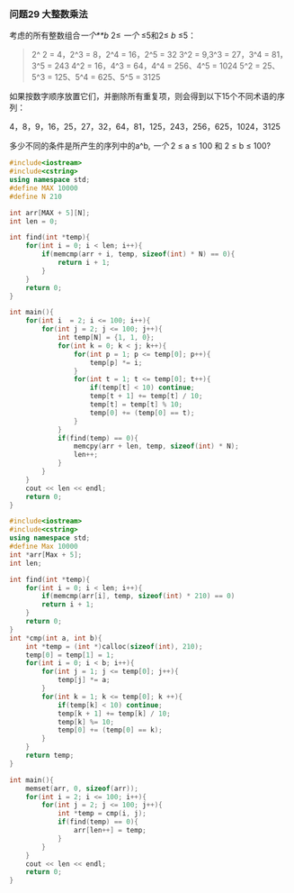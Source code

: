### 问题29   大整数乘法  

考虑的所有整数组合*一个**b* 2≤ *一个* ≤5和2≤ *b* ≤5：

> 2^ 2 = 4，2^3 = 8，2^4 = 16，2^5 = 32 
> 3^2 = 9,3^3 = 27，3^4 = 81，3^5 = 243 
> 4^2 = 16，4^3 = 64，4^4 = 256、4^5 = 1024 
> 5^2 = 25、5^3 = 125、5^4 = 625、5^5 = 3125

如果按数字顺序放置它们，并删除所有重复项，则会得到以下15个不同术语的序列：

4，8，9，16，25，27，32，64，81，125，243，256，625，1024，3125

多少不同的条件是所产生的序列中的a^b, *一个*  2 ≤ a ≤ 100 和 2 ≤ b ≤ 100?

```c++
#include<iostream>
#include<cstring>
using namespace std;
#define MAX 10000
#define N 210

int arr[MAX + 5][N];
int len = 0;

int find(int *temp){
    for(int i = 0; i < len; i++){
        if(memcmp(arr + i, temp, sizeof(int) * N) == 0){
            return i + 1;
        }
    }
    return 0;
}

int main(){
    for(int i  = 2; i <= 100; i++){
        for(int j = 2; j <= 100; j++){
            int temp[N] = {1, 1, 0};
            for(int k = 0; k < j; k++){
                for(int p = 1; p <= temp[0]; p++){
                    temp[p] *= i;
                }
                for(int t = 1; t <= temp[0]; t++){
                    if(temp[t] < 10) continue;
                    temp[t + 1] += temp[t] / 10;
                    temp[t] = temp[t] % 10;
                    temp[0] += (temp[0] == t);
                }
            }
            if(find(temp) == 0){
                memcpy(arr + len, temp, sizeof(int) * N);
                len++;
            }
        }
    }
    cout << len << endl;
    return 0;
}
```

```c++
#include<iostream>
#include<cstring>
using namespace std;
#define Max 10000
int *arr[Max + 5];
int len;

int find(int *temp){
    for(int i = 0; i < len; i++){
        if(memcmp(arr[i], temp, sizeof(int) * 210) == 0)
        return i + 1;
    }
    return 0;
}
int *cmp(int a, int b){
    int *temp = (int *)calloc(sizeof(int), 210);
    temp[0] = temp[1] = 1;
    for(int i = 0; i < b; i++){
        for(int j = 1; j <= temp[0]; j++){
            temp[j] *= a;
        }
        for(int k = 1; k <= temp[0]; k ++){
            if(temp[k] < 10) continue;
            temp[k + 1] += temp[k] / 10;
            temp[k] %= 10;
            temp[0] += (temp[0] == k);
        }
    }
    return temp;
}

int main(){
    memset(arr, 0, sizeof(arr));
    for(int i = 2; i <= 100; i++){
        for(int j = 2; j <= 100; j++){
            int *temp = cmp(i, j);
            if(find(temp) == 0){
                arr[len++] = temp;
            }
        }
    }
    cout << len << endl;
    return 0;
}
```

